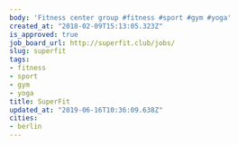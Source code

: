 ```yaml
---
body: 'Fitness center group #fitness #sport #gym #yoga'
created_at: "2018-02-09T15:13:05.323Z"
is_approved: true
job_board_url: http://superfit.club/jobs/
slug: superfit
tags:
- fitness
- sport
- gym
- yoga
title: SuperFit
updated_at: "2019-06-16T10:36:09.638Z"
cities:
- berlin
---
```

